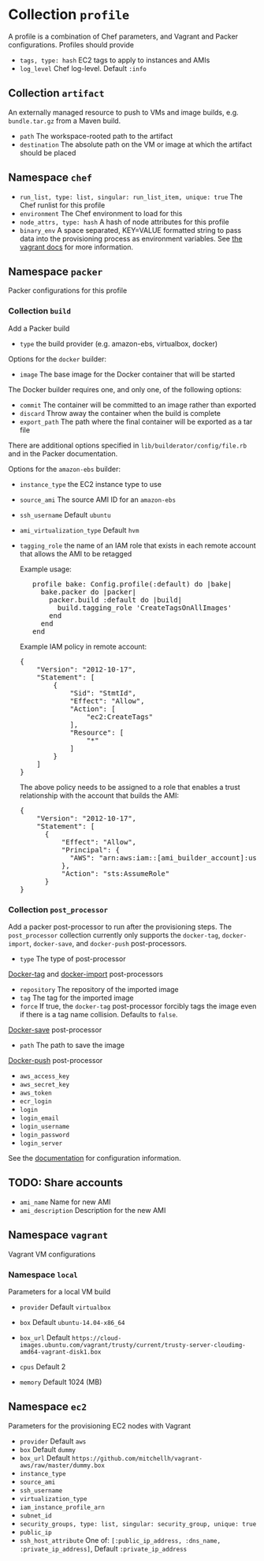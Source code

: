 Collection `profile`
====================

A profile is a combination of Chef parameters, and Vagrant and Packer configurations. Profiles should provide

* `tags, type: hash` EC2 tags to apply to instances and AMIs
* `log_level` Chef log-level. Default `:info`

## Collection `artifact`

An externally managed resource to push to VMs and image builds, e.g. `bundle.tar.gz` from a Maven build.

* `path` The workspace-rooted path to the artifact
* `destination` The absolute path on the VM or image at which the artifact should be placed

## Namespace `chef`
* `run_list, type: list, singular: run_list_item, unique: true` The Chef runlist for this profile
* `environment` The Chef environment to load for this
* `node_attrs, type: hash` A hash of node attributes for this profile
* `binary_env` A space separated, KEY=VALUE formatted string to pass data
    into the provisioning process as environment variables. See
    [the vagrant docs](https://www.vagrantup.com/docs/provisioning/chef_common.html#binary_env)
    for more information.


## Namespace `packer`

Packer configurations for this profile

### Collection `build`

Add a Packer build

* `type` the build provider (e.g. amazon-ebs, virtualbox, docker)

Options for the `docker` builder:
* `image` The base image for the Docker container that will be started

The Docker builder requires one, and only one, of the following options:
* `commit` The container will be committed to an image rather than exported
* `discard` Throw away the container when the build is complete
* `export_path` The path where the final container will be exported as a tar file

There are additional options specified in `lib/builderator/config/file.rb` and
in the Packer documentation.

Options for the `amazon-ebs` builder:
* `instance_type` the EC2 instance type to use
* `source_ami` The source AMI ID for an `amazon-ebs`
* `ssh_username` Default `ubuntu`
* `ami_virtualization_type` Default `hvm`
* `tagging_role` the name of an IAM role that exists in each remote account that allows the AMI to be retagged

  Example usage:

  <pre>
     profile bake: Config.profile(:default) do |bake|
       bake.packer do |packer|
         packer.build :default do |build|
           build.tagging_role 'CreateTagsOnAllImages'
         end
       end
     end
  </pre>

  Example IAM policy in remote account:

  <pre>
  {
      "Version": "2012-10-17",
      "Statement": [
          {
              "Sid": "StmtId",
              "Effect": "Allow",
              "Action": [
                  "ec2:CreateTags"
              ],
              "Resource": [
                  "*"
              ]
          }
      ]
  }
  </pre>


  The above policy needs to be assigned to a role that enables a trust relationship with the account that builds the AMI:

  <pre>
  {
      "Version": "2012-10-17",
      "Statement": [
        {
            "Effect": "Allow",
            "Principal": {
              "AWS": "arn:aws:iam::[ami_builder_account]:user/[ami_builder_user]"
            },
            "Action": "sts:AssumeRole"
        }
  }
  </pre>

### Collection `post_processor`

Add a packer post-processor to run after the provisioning steps.
The `post_processor` collection currently only supports the `docker-tag`,
`docker-import`, `docker-save`, and `docker-push` post-processors.

* `type` The type of post-processor

[Docker-tag][] and [docker-import][] post-processors
* `repository` The repository of the imported image
* `tag` The tag for the imported image
* `force` If true, the `docker-tag` post-processor forcibly
tags the image even if there is a tag name collision. Defaults to `false`.

[Docker-save][] post-processor
* `path` The path to save the image

[Docker-push][] post-processor

* `aws_access_key`
* `aws_secret_key`
* `aws_token`
* `ecr_login`
* `login`
* `login_email`
* `login_username`
* `login_password`
* `login_server`

See the [documentation][docker-push] for configuration information.

## TODO: Share accounts

* `ami_name` Name for new AMI
* `ami_description` Description for the new AMI


## Namespace `vagrant`

Vagrant VM configurations

### Namespace `local`

Parameters for a local VM build

* `provider` Default `virtualbox`
* `box` Default `ubuntu-14.04-x86_64`
* `box_url` Default `https://cloud-images.ubuntu.com/vagrant/trusty/current/trusty-server-cloudimg-amd64-vagrant-disk1.box`

* `cpus` Default 2
* `memory` Default 1024 (MB)

## Namespace `ec2`

Parameters for the provisioning EC2 nodes with Vagrant

* `provider` Default `aws`
* `box` Default `dummy`
* `box_url` Default `https://github.com/mitchellh/vagrant-aws/raw/master/dummy.box`
* `instance_type`
* `source_ami`
* `ssh_username`
* `virtualization_type`
* `iam_instance_profile_arn`
* `subnet_id`
* `security_groups, type: list, singular: security_group, unique: true`
* `public_ip`
* `ssh_host_attribute` One of: `[:public_ip_address, :dns_name, :private_ip_address]`, Default `:private_ip_address`

[docker-tag]: https://www.packer.io/docs/post-processors/docker-tag.html
[docker-import]: https://www.packer.io/docs/post-processors/docker-import.html
[docker-save]: https://www.packer.io/docs/post-processors/docker-save.html
[docker-push]: https://www.packer.io/docs/post-processors/docker-push.html
